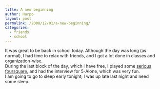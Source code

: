 ```yaml
---
title: A new beginning
author: Harpo
layout: post
permalink: /2008/12/01/a-new-beginning/
categories:
  - friends
  - school
---
```

It was great to be back in school today. Although the day was long (as normal), I had time to relax with friends, and I got a lot done in classes and organization-wise.  
During the last block of the day, which I have free, I played some <a href="http://www.youtube.com/watch?v=S0UYg-cCNjU" target="_blank">serious foursquare</a>, and had the interview for 5-Alone, which was very fun.  
I am going to go to sleep early tonight; I was up late last night and need some sleep.